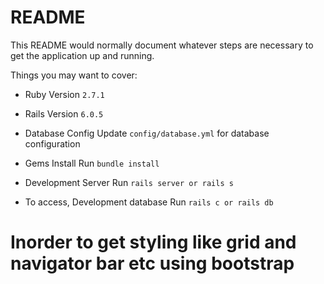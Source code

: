 # README

This README would normally document whatever steps are necessary to get the
application up and running.

Things you may want to cover:

* Ruby Version
  `2.7.1`

* Rails Version
  `6.0.5`

* Database Config
  Update `config/database.yml` for database configuration

* Gems Install
  Run `bundle install`

* Development Server
  Run `rails server or rails s`

* To access, Development database
  Run `rails c or rails db`

 # Inorder to get styling like grid and navigator bar etc using bootstrap
